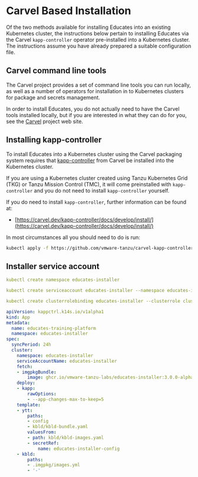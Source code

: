 Carvel Based Installation
=========================

Of the two methods available for installing Educates into an existing Kubernetes cluster, the instructions below pertain to installing Educates via the Carvel `kapp-controller` operator pre-installed into a Kubernetes cluster. The instructions assume you have already prepared a suitable configuration file.

Carvel command line tools
-------------------------

The Carvel project provides a set of command line tools you can run locally, as well as a number of operators for installation in to Kubernetes clusters for package and secrets management.

In order to install Educates, you do not actually need to have the Carvel tools installed locally, but if you are interested in what they can do for you, see the [Carvel](https://carvel.dev/) project web site.

Installing kapp-controller
--------------------------

To install Educates into a Kubernetes cluster using the Carvel packaging system requires that [kapp-controller](https://carvel.dev/kapp-controller/) from Carvel be installed into the Kubernetes cluster.

If you are using a Kubernetes cluster created using Tanzu Kubernetes Grid (TKG) or Tanzu Mission Control (TMC), it will come preinstalled with ``kapp-controller`` and you do not need to install ``kapp-controller`` yourself.

If you do need to install ``kapp-controller``, further information can be found at:

* [https://carvel.dev/kapp-controller/docs/develop/install/](https://carvel.dev/kapp-controller/docs/develop/install/)

In most circumstances all you should need to do is run:

```bash
kubectl apply -f https://github.com/vmware-tanzu/carvel-kapp-controller/releases/latest/download/release.yml
```

Installer service account
-------------------------

```yaml
kubectl create namespace educates-installer
```

```yaml
kubectl create serviceaccount educates-installer --namespace educates-installer
```

```yaml
kubectl create clusterrolebinding educates-installer --clusterrole cluster-admin --serviceaccount educates-package:educates-installer
```

```yaml
apiVersion: kappctrl.k14s.io/v1alpha1
kind: App
metadata:
  name: educates-training-platform
  namespace: educates-installer
spec:
  syncPeriod: 24h
  cluster:
    namespace: educates-installer
    serviceAccountName: educates-installer
    fetch:
    - imgpkgBundle:
        image: ghcr.io/vmware-tanzu-labs/educates-installer:3.0.0-alpha.1
    deploy:
    - kapp:
        rawOptions:
        - --app-changes-max-to-keep=5
    template:
    - ytt:
        paths:
        - config
        - kbld/kbld-bundle.yaml
        valuesFrom:
        - path: kbld/kbld-images.yaml
        - secretRef:
            name: educates-installer-config
    - kbld:
        paths:
        - .imgpkg/images.yml
        - '-'
```
